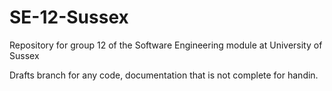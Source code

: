 # SE-12-Sussex
Repository for group 12 of the Software Engineering module at University of Sussex

Drafts branch for any code, documentation that is not complete for handin.
